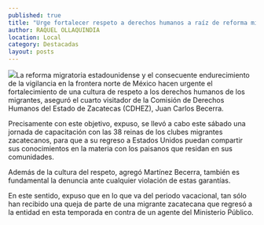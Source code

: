 ```yaml
---
published: true
title: "Urge fortalecer respeto a derechos humanos a raíz de reforma migratoria estadunidense: CDHEZ"
author: RAQUEL OLLAQUINDIA
location: Local
category: Destacadas
layout: posts
---
```


![](http://i.imgur.com/i1OoAK8m.jpg)La reforma migratoria estadounidense y el consecuente endurecimiento de la vigilancia en la frontera norte de México hacen urgente el fortalecimiento de una cultura de respeto a los derechos humanos de los migrantes, aseguró el cuarto visitador de la Comisión de Derechos Humanos del Estado de Zacatecas (CDHEZ), Juan Carlos Becerra.

Precisamente con este objetivo, expuso, se llevó a cabo este sábado una jornada de capacitación con las 38 reinas de los clubes migrantes zacatecanos, para que a su regreso a Estados Unidos puedan compartir sus conocimientos en la materia con los paisanos que residan en sus comunidades.

Además de la cultura del respeto, agregó Martínez Becerra, también es fundamental la denuncia ante cualquier violación de estas garantías.

En este sentido, expuso que en lo que va del periodo vacacional, tan sólo han recibido una queja de parte de una migrante zacatecana que regresó a la entidad en esta temporada en contra de un agente del Ministerio Público.
